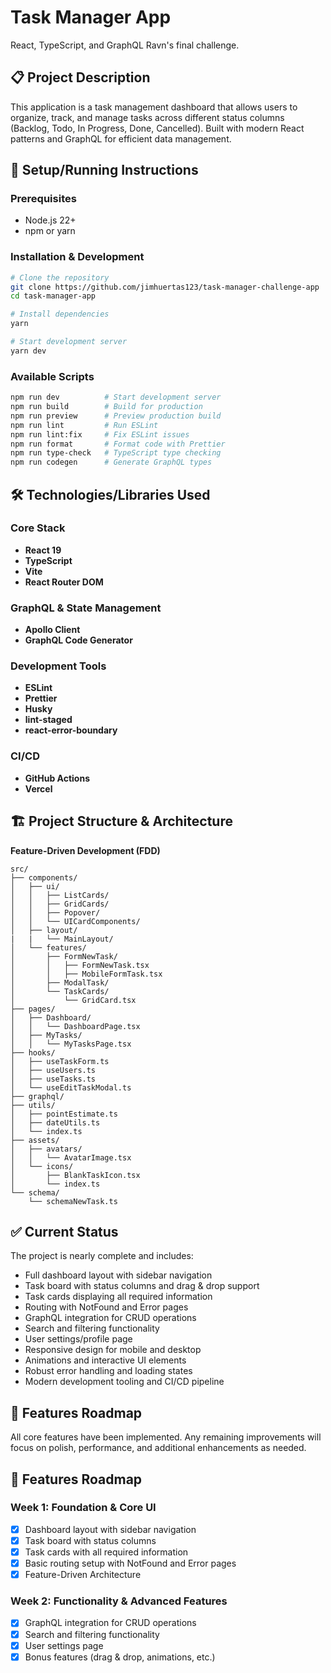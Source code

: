 # Task Manager App

React, TypeScript, and GraphQL Ravn's final challenge.

## 📋 Project Description

This application is a task management dashboard that allows users to organize, track, and manage tasks across different status columns (Backlog, Todo, In Progress, Done, Cancelled). Built with modern React patterns and GraphQL for efficient data management.

## 🚀 Setup/Running Instructions

### Prerequisites

- Node.js 22+
- npm or yarn

### Installation & Development

```bash
# Clone the repository
git clone https://github.com/jimhuertas123/task-manager-challenge-app
cd task-manager-app

# Install dependencies
yarn

# Start development server
yarn dev
```

### Available Scripts

```bash
npm run dev          # Start development server
npm run build        # Build for production
npm run preview      # Preview production build
npm run lint         # Run ESLint
npm run lint:fix     # Fix ESLint issues
npm run format       # Format code with Prettier
npm run type-check   # TypeScript type checking
npm run codegen      # Generate GraphQL types
```

## 🛠 Technologies/Libraries Used

### Core Stack

- **React 19**
- **TypeScript**
- **Vite**
- **React Router DOM**

### GraphQL & State Management

- **Apollo Client**
- **GraphQL Code Generator**

### Development Tools

- **ESLint**
- **Prettier**
- **Husky**
- **lint-staged**
- **react-error-boundary**

### CI/CD

- **GitHub Actions**
- **Vercel**

## 🏗 Project Structure & Architecture

**Feature-Driven Development (FDD)**

```
src/
├── components/
│   ├── ui/
│   │   ├── ListCards/
│   │   ├── GridCards/
│   │   ├── Popover/
│   │   └── UICardComponents/
│   ├── layout/
|   |   └── MainLayout/
│   └── features/
│       ├── FormNewTask/
│       │   ├── FormNewTask.tsx
│       │   ├── MobileFormTask.tsx
│       ├── ModalTask/
│       └── TaskCards/
│           └── GridCard.tsx
├── pages/
│   ├── Dashboard/
│   │   └── DashboardPage.tsx
│   ├── MyTasks/
│   │   └── MyTasksPage.tsx
├── hooks/
│   ├── useTaskForm.ts
│   ├── useUsers.ts
│   ├── useTasks.ts
│   └── useEditTaskModal.ts
├── graphql/
├── utils/
│   ├── pointEstimate.ts
│   ├── dateUtils.ts
│   └── index.ts
├── assets/
│   ├── avatars/
│   │   └── AvatarImage.tsx
│   └── icons/
│       ├── BlankTaskIcon.tsx
│       └── index.ts
└── schema/
    └── schemaNewTask.ts
```

## ✅ Current Status

The project is nearly complete and includes:

- Full dashboard layout with sidebar navigation
- Task board with status columns and drag & drop support
- Task cards displaying all required information
- Routing with NotFound and Error pages
- GraphQL integration for CRUD operations
- Search and filtering functionality
- User settings/profile page
- Responsive design for mobile and desktop
- Animations and interactive UI elements
- Robust error handling and loading states
- Modern development tooling and CI/CD pipeline

## 🎯 Features Roadmap

All core features have been implemented. Any remaining improvements will focus on polish, performance, and additional enhancements as needed.

## 🎯 Features Roadmap

### Week 1: Foundation & Core UI

- [x] Dashboard layout with sidebar navigation
- [x] Task board with status columns
- [x] Task cards with all required information
- [x] Basic routing setup with NotFound and Error pages
- [x] Feature-Driven Architecture

### Week 2: Functionality & Advanced Features

- [x] GraphQL integration for CRUD operations
- [x] Search and filtering functionality
- [x] User settings page
- [x] Bonus features (drag & drop, animations, etc.)
